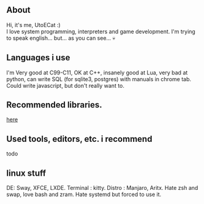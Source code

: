 ## About
Hi, it's me, UtoECat :)    
I love system programming, interpreters and game development.
I'm trying to speak english... but... as you can see... 💀
## Languages i use
I'm Very good at C99-C11, OK at C++, insanely good at Lua, very bad at python, can write SQL (for sqlite3, postgres) with manuals in chrome tab. Could write javascript, but don't really want to.
## Recommended libraries. 
[here](recommend.md)
## Used tools, editors, etc. i recommend
todo

## linux stuff
DE: Sway, XFCE, LXDE. Terminal : kitty. Distro : Manjaro, Aritx. Hate zsh and swap, love bash and zram. Hate systemd but forced to use it.
